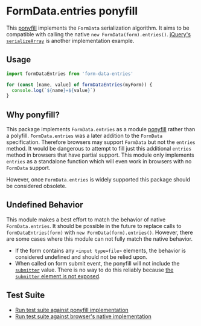 # FormData.entries ponyfill

This [ponyfill](https://ponyfill.com/) implements the `FormData` serialization algorithm. It aims to be compatible with calling the native `new FormData(form).entries()`. [jQuery's `serializeArray`](https://api.jquery.com/serializeArray/) is another implementation example.

## Usage

```js
import formDataEntries from 'form-data-entries'

for (const [name, value] of formDataEntries(myForm)) {
  console.log(`${name}=${value}`)
}
```

## Why ponyfill?

This package implements `FormData.entries` as a module [ponyfill](https://ponyfill.com/) rather than a polyfill. `FormData.entries` was a later addition to the `FormData` specification. Therefore browsers may support `FormData` but not the `entries` method. It would be dangerous to attempt to fill just this additional `entries` method in browsers that have partial support. This module only implements `entries` as a standalone function which will even work in browsers with no `FormData` support.

However, once `FormData.entries` is widely supported this package should be considered obsolete.

## Undefined Behavior

This module makes a best effort to match the behavior of native `FormData.entries`. It should be possible in the future to replace calls to `formDataEntries(form)` with `new FormData(form).entries()`. However, there are some cases where this module can not fully match the native behavior.

- If the form contains any `<input type=file>` elements, the behavior is considered undefined and should not be relied upon.
- When called on form submit event, the ponyfill will not include the [`submitter`](https://html.spec.whatwg.org/#constructing-form-data-set) value. There is no way to do this reliably because [the `submitter` element is not exposed](https://github.com/whatwg/html/issues/3195).

## Test Suite

* [Run test suite against ponyfill implementation](https://github.github.com/form-data-entries/test/test-ponyfill.html)
* [Run test suite against browser's native implementation](https://github.github.com/form-data-entries/test/test-native.html)
